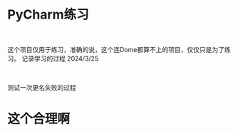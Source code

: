 # PyCharm练习
<br>

这个项目仅用于练习，准确的说，这个连Dome都算不上的项目，仅仅只是为了练习。
记录学习的过程
2024/3/25

<br>

测试一次更名失败的过程

<h1>这个合理啊</h1>